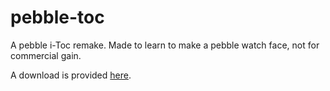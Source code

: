 pebble-toc
==========

A pebble i-Toc remake. Made to learn to make a pebble watch face, not for commercial gain.

A download is provided [here](https://github.com/CupricWolf/pebble-toc/raw/master/pebble-toc.pbw).
